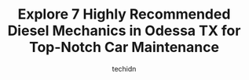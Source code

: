---
layout: ampstory
image: https://images.unsplash.com/photo-1579124688690-5476c5d01fde?ixlib=rb-4.0.3&ixid=MnwxMjA3fDB8MHxwaG90by1wYWdlfHx8fGVufDB8fHx8&auto=format&fit=crop&w=640&h=853&q=80
author: techidn
featured: false
description: If youre in need of trustworthy and skilled Diesel Mechanic in Odessa TX, USA, youll be pleased to discover the 7 best Diesel Mechanic in town. Their expertise and commitment to customer s
title: Explore 7 Highly Recommended Diesel Mechanics in Odessa TX for Top-Notch Car Maintenance
cover:
   title: Explore 7 Highly Recommended Diesel Mechanics in Odessa TX for Top-Notch Car Maintenance
   subtitle: Rickpate
   background: https://images.unsplash.com/photo-1579124688690-5476c5d01fde?ixlib=rb-4.0.3&ixid=MnwxMjA3fDB8MHxwaG90by1wYWdlfHx8fGVufDB8fHx8&auto=format&fit=crop&w=640&h=853&q=80

pages: 
 - layout: thirds
   top: <h1>#1 Triple A Diesel Service Llc</h1>
   bottom: "<p>Aurturo, is a knowledgeable young mechanic, eager to please the customers... He also knows, Automatic transmissions Eaton or Allison, and he works on Mercedes-Benz motors</p>"
   background: https://www.knot35.com/toplist/wp-content/uploads/2023/06/best-diesel-mechanic-1-in-odessa-tx-1685830146.jpeg
   backgroundblur: true
 - layout: thirds
   top: <h1>#2 F&E Diesel Shop Powerstroke, Cummins & Duramax Mechanics</h1>
   bottom: "<p>7519 Andrews Hwy #4, Odessa, TX 79765, United States</p>"
   background: https://www.knot35.com/toplist/wp-content/uploads/2023/06/best-diesel-mechanic-2-in-odessa-tx-1685830147.jpeg
   cta:
      link: https://www.knot35.com/toplist/explore-7-highly-recommended-diesel-mechanics-in-odessa-tx-for-top-notch-car-maintenance/
      text: Explore 7 Highly Recommended Diesel Mechanics in Odessa TX for Top-Notch Car Maintenance
 - layout: thirds
   top: <h1>#3 Ryans Road Service and Diesel Repair</h1>
   bottom: "<p>1000 SOUTH, US-385, Odessa, TX 79764, United States</p>"
   background: https://www.knot35.com/toplist/wp-content/uploads/2023/06/best-diesel-mechanic-3-in-odessa-tx-1685830148.jpeg
   cta:
      link: https://www.knot35.com/toplist/explore-7-highly-recommended-diesel-mechanics-in-odessa-tx-for-top-notch-car-maintenance/
      text: Explore 7 Highly Recommended Diesel Mechanics in Odessa TX for Top-Notch Car Maintenance
 - layout: thirds
   top: <h1>#4 Chases Diesel And Automotive LLC</h1>
   bottom: "<p>2225 E Interstate 20, Odessa, TX 79766, United States</p>"
   background: https://images.unsplash.com/photo-1632260260864-caf7fde5ec36?ixlib=rb-4.0.3&ixid=MnwxMjA3fDB8MHxwaG90by1wYWdlfHx8fGVufDB8fHx8&auto=format&fit=crop&w=640&h=853&q=80
   cta:
      link: https://www.knot35.com/toplist/explore-7-highly-recommended-diesel-mechanics-in-odessa-tx-for-top-notch-car-maintenance/
      text: Explore 7 Highly Recommended Diesel Mechanics in Odessa TX for Top-Notch Car Maintenance
 - layout: thirds
   top: <h1>#5 JAZ Diesel Services Inc</h1>
   bottom: "<p>407 Lufkin Rd, Odessa, TX 79765, United States</p>"
   background: https://images.unsplash.com/photo-1597773150796-e5c14ebecbf5?ixlib=rb-4.0.3&ixid=MnwxMjA3fDB8MHxwaG90by1wYWdlfHx8fGVufDB8fHx8&auto=format&fit=crop&w=640&h=853&q=80
   cta:
      link: https://www.knot35.com/toplist/explore-7-highly-recommended-diesel-mechanics-in-odessa-tx-for-top-notch-car-maintenance/
      text: Explore 7 Highly Recommended Diesel Mechanics in Odessa TX for Top-Notch Car Maintenance
 - layout: thirds
   top: <h1>#6 Regen Diesel Repair, LLC</h1>
   bottom: "<p>2407 S Market St, Odessa, TX 79766, United States</p>"
   background: https://images.unsplash.com/photo-1488554378835-f7acf46e6c98?ixlib=rb-4.0.3&ixid=MnwxMjA3fDB8MHxwaG90by1wYWdlfHx8fGVufDB8fHx8&auto=format&fit=crop&w=640&h=853&q=80
   cta:
      link: https://www.knot35.com/toplist/explore-7-highly-recommended-diesel-mechanics-in-odessa-tx-for-top-notch-car-maintenance/
      text: Explore 7 Highly Recommended Diesel Mechanics in Odessa TX for Top-Notch Car Maintenance
 - layout: thirds
   top: <h1>#7 Varela Diesel Performance</h1>
   bottom: "<p>2451 E Murphy St, Odessa, TX 79761, United States</p>"
   background: https://images.unsplash.com/photo-1618005182384-a83a8bd57fbe?ixlib=rb-4.0.3&ixid=MnwxMjA3fDB8MHxwaG90by1wYWdlfHx8fGVufDB8fHx8&auto=format&fit=crop&w=640&h=853&q=80
   cta:
      link: https://www.knot35.com/toplist/explore-7-highly-recommended-diesel-mechanics-in-odessa-tx-for-top-notch-car-maintenance/
      text: Explore 7 Highly Recommended Diesel Mechanics in Odessa TX for Top-Notch Car Maintenance
 - layout: thirds
   middle: Continue reading...
   background: https://images.unsplash.com/photo-1602536052359-ef94c21c5948?ixlib=rb-4.0.3&ixid=MnwxMjA3fDB8MHxwaG90by1wYWdlfHx8fGVufDB8fHx8&auto=format&fit=crop&w=640&h=853&q=80
   cta:
      link: https://www.knot35.com/toplist/explore-7-highly-recommended-diesel-mechanics-in-odessa-tx-for-top-notch-car-maintenance/
      text: Explore 7 Highly Recommended Diesel Mechanics in Odessa TX for Top-Notch Car Maintenance
      
---